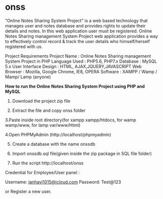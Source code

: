 # onss

“Online Notes Sharing System Project” is a web based technology that manages user and notes database and provides rights to update their details and notes. In this web application user must be registered. Online Notes Sharing management System Project web application provides a way to effectively control record & track the user details who himself/herself registered with us.

Project Requirements
Project Name	        : Online Notes Sharing management System Project in PHP
Language Used	        : PHP5.6, PHP7.x
Database	            : MySQL 5.x
User Interface Design :	HTML, AJAX,JQUERY,JAVASCRIPT
Web Browser	          : Mozilla, Google Chrome, IE8, OPERA
Software	            : XAMPP / Wamp / Mamp/ Lamp (anyone)

**How to run the Online Notes Sharing System Project using PHP and MySQL**

1. Download the project zip file

2. Extract the file and copy onss  folder

3.Paste inside root directory(for xampp xampp/htdocs, for wamp wamp/www, for lamp var/www/Html)

4.Open PHPMyAdmin (http://localhost/phpmyadmin)

5. Create a database with the name  onssdb

6. Import onssdb.sql file(given inside the zip package in SQL file folder)

7. Run the script http://localhost/onss

Credential for Employee/User panel :

Username: janhavi1015@icloud.com
Password: Test@123

or Register a new user.
